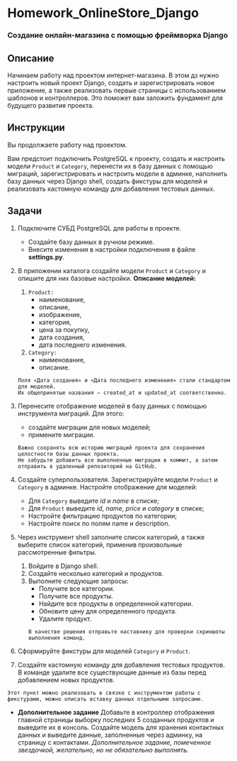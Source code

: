 # Homework_OnlineStore_Django
### Создание онлайн-магазина с помощью фреймворка Django

## Описание
Начинаем работу над проектом интернет-магазина. 
В этом дз нужно настроить новый проект Django, создать и зарегистрировать новое приложение, а также реализовать первые страницы с использованием шаблонов и контроллеров. 
Это поможет вам заложить фундамент для будущего развития проекта.

## Инcтрукции
Вы продолжаете работу над проектом. 

Вам предстоит подключить PostgreSQL к проекту, создать и настроить модели `Product` и `Category`, перенести их в базу данных с помощью миграций, зарегистрировать и настроить модели в админке, наполнить базу данных через Django shell, создать фикстуры для моделей и реализовать кастомную команду для добавления тестовых данных.

## Задачи
1. Подключите СУБД PostgreSQL для работы в проекте.
   - Создайте базу данных в ручном режиме.
   - Внесите изменения в настройки подключения в файле **settings.py**.
   
2. В приложении каталога создайте модели `Product` и `Category` и опишите для них базовые настройки.
**Описание моделей:**
   1) `Product:`
      + наименование,
      + описание,
      + изображение,
      + категория,
      + цена за покупку,
      + дата создания,
      + дата последнего изменения.
   2) `Category:`
      + наименование,
      + описание. 
   ```
   Поля «Дата создания» и «Дата последнего изменения» стали стандартом для моделей. 
   Их общепринятые названия — created_at и updated_at соответственно.
   ```

3. Перенесите отображение моделей в базу данных с помощью инструмента миграций. Для этого:
   - создайте миграции для новых моделей;
   - примените миграции. 
   ```
   Важно сохранять всю историю миграций проекта для сохранения целостности базы данных проекта. 
   Не забудьте добавить все выполненные миграции в коммит, а затем отправить в удаленный репозиторий на GitHub.
   ```

4. Создайте суперпользователя. Зарегистрируйте модели `Product` и `Category` в админке.
Настройте отображение для моделей:
   - Для `Category` выведите _id_ и _name_ в списке;
   - Для `Product` выведите _id_, _name_, _price_ и _category_ в списке;
   - Настройте фильтрацию продуктов по категории;
   - Настройте поиск по полям name и description.

5. Через инструмент shell заполните список категорий, а также выберите список категорий, применив произвольные рассмотренные фильтры.
   1) Войдите в Django shell.
   2) Создайте несколько категорий и продуктов.
   3) Выполните следующие запросы:
      + Получите все категории.
      + Получите все продукты.
      + Найдите все продукты в определенной категории.
      + Обновите цену для определенного продукта.
      + Удалите продукт.
      ```
      В качестве решения отправьте наставнику для проверки скриншоты выполнения команд.
      ```

6. Сформируйте фикстуры для моделей `Category` и `Product`.

7. Создайте кастомную команду для добавления тестовых продуктов.
В команде удалите все существующие данные из базы перед добавлением новых продуктов.
```
Этот пункт можно реализовать в связке с инструментом работы с фикстурами, можно описать вставку данных отдельными запросами.
```

* **Дополнительное задание**
Добавьте в контроллер отображения главной страницы выборку последних 5 созданных продуктов и выведите их в консоль.
Создайте модель для хранения контактных данных и выведите данные, заполненные через админку, на страницу с контактами.
_Дополнительное задание, помеченное звездочкой, желательно, но не обязательно выполнять._